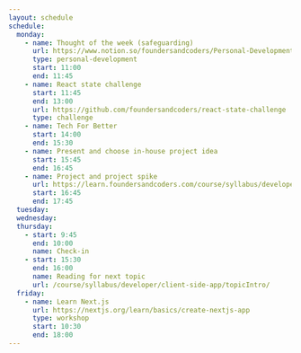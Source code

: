 ```yaml
---
layout: schedule
schedule:
  monday:
    - name: Thought of the week (safeguarding)
      url: https://www.notion.so/foundersandcoders/Personal-Development-91fe75c7e2cc4f989954108729a2c834
      type: personal-development
      start: 11:00
      end: 11:45
    - name: React state challenge
      start: 11:45
      end: 13:00
      url: https://github.com/foundersandcoders/react-state-challenge
      type: challenge
    - name: Tech For Better
      start: 14:00
      end: 15:30
    - name: Present and choose in-house project idea
      start: 15:45
      end: 16:45
    - name: Project and project spike
      url: https://learn.foundersandcoders.com/course/syllabus/developer/client-side-app/project/#spike
      start: 16:45
      end: 17:45
  tuesday:
  wednesday:
  thursday:
    - start: 9:45
      end: 10:00
      name: Check-in
    - start: 15:30
      end: 16:00
      name: Reading for next topic
      url: /course/syllabus/developer/client-side-app/topicIntro/
  friday:
    - name: Learn Next.js
      url: https://nextjs.org/learn/basics/create-nextjs-app
      type: workshop
      start: 10:30
      end: 18:00
---
```

